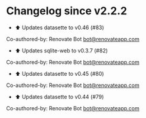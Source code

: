 # Changelog since v2.2.2
- ⬆ Updates datasette to v0.46 (#83)

Co-authored-by: Renovate Bot <bot@renovateapp.com> 
- ⬆ Updates sqlite-web to v0.3.7 (#82)

Co-authored-by: Renovate Bot <bot@renovateapp.com> 
- ⬆ Updates datasette to v0.45 (#80)

Co-authored-by: Renovate Bot <bot@renovateapp.com> 
- ⬆ Updates datasette to v0.44 (#79)

Co-authored-by: Renovate Bot <bot@renovateapp.com> 
